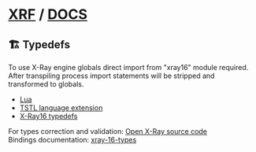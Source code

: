 # [XRF](../README.md) / [DOCS](./README.md)

## 🏗️ Typedefs

To use X-Ray engine globals direct import from "xray16" module required. <br/>
After transpiling process import statements will be stripped and transformed to globals.

- [Lua](https://www.npmjs.com/package/lua-types)
- [TSTL language extension](https://www.npmjs.com/package/@typescript-to-lua/language-extensions)
- [X-Ray16 typedefs](https://github.com/xray-forge/xray-16-types)

For types correction and validation: [Open X-Ray source code](https://github.com/OpenXRay/xray-16) <br/>
Bindings documentation: [xray-16-types](https://xray-forge.github.io/xray-16-types/modules.html)
